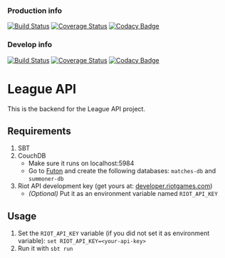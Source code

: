 ### Production info
[![Build Status](https://travis-ci.org/remcowesterhoud/backend.svg?branch=master)](https://travis-ci.org/remcowesterhoud/backend)
[![Coverage Status](https://coveralls.io/repos/github/remcowesterhoud/backend/badge.svg?branch=master)](https://coveralls.io/github/remcowesterhoud/backend?branch=master)
[![Codacy Badge](https://api.codacy.com/project/badge/Grade/f8c5b0c71cf142139b88aeafb09450c2?branch=master)](https://www.codacy.com/app/remcowesterhoud/backend?utm_source=github.com&amp;utm_medium=referral&amp;utm_content=remcowesterhoud/backend&amp;utm_campaign=Badge_Grade)

### Develop info
[![Build Status](https://travis-ci.org/remcowesterhoud/backend.svg?branch=develop)](https://travis-ci.org/remcowesterhoud/backend)
[![Coverage Status](https://coveralls.io/repos/github/remcowesterhoud/backend/badge.svg?branch=develop)](https://coveralls.io/github/remcowesterhoud/backend?branch=develop)
[![Codacy Badge](https://api.codacy.com/project/badge/Grade/f8c5b0c71cf142139b88aeafb09450c2?branch=develop)](https://www.codacy.com/app/remcowesterhoud/backend?utm_source=github.com&amp;utm_medium=referral&amp;utm_content=remcowesterhoud/backend&amp;utm_campaign=Badge_Grade)

# League API
This is the backend for the League API project.

## Requirements
1. SBT
2. CouchDB
    * Make sure it runs on localhost:5984
    * Go to [Futon](http://localhost:5984/_utils/) and create the following databases: `matches-db` and `summoner-db`
3. Riot API development key (get yours at: [developer.riotgames.com](https://developer.riotgames.com/))
    * _(Optional)_ Put it as an environment variable named `RIOT_API_KEY`

## Usage
1. Set the `RIOT_API_KEY` variable (if you did not set it as environment variable):
   ``set RIOT_API_KEY=<your-api-key>``
2. Run it with `sbt run`
